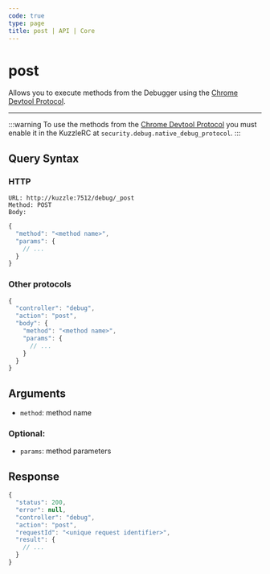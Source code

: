 ```yaml
---
code: true
type: page
title: post | API | Core
---
```


# post

Allows you to execute methods from the Debugger using the [Chrome Devtool Protocol](https://chromedevtools.github.io/devtools-protocol/v8).

---

:::warning
To use the methods from the [Chrome Devtool Protocol](https://chromedevtools.github.io/devtools-protocol/v8) you must enable it in the KuzzleRC at `security.debug.native_debug_protocol`.
:::


## Query Syntax

### HTTP

```http
URL: http://kuzzle:7512/debug/_post
Method: POST
Body:
```

```js
{
  "method": "<method name>",
  "params": {
    // ...
  }
}
```

### Other protocols

```js
{
  "controller": "debug",
  "action": "post",
  "body": {
    "method": "<method name>",
    "params": {
      // ...
    }
  }
}
```

## Arguments

- `method`: method name

### Optional:

- `params`: method parameters

## Response


```js
{
  "status": 200,
  "error": null,
  "controller": "debug",
  "action": "post",
  "requestId": "<unique request identifier>",
  "result": {
    // ...
  }
}
```